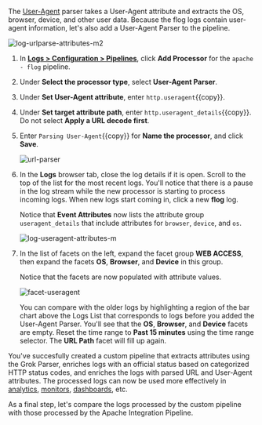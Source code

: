 The <a href="https://docs.datadoghq.com/logs/processing/processors/?tab=ui#user-agent-parser" target="_blank">User-Agent</a> parser takes a User-Agent attribute and extracts the OS, browser, device, and other user data. Because the flog logs contain user-agent information, let's also add a User-Agent Parser to the pipeline.

![log-urlparse-attributes-m2](logspipeline/assets/log-urlparse-attributes-m2.png)

1. In <a href="https://app.datadoghq.com/logs/pipelines" target="_blank">**Logs > Configuration > Pipelines**</a>, click **Add Processor** for the `apache - flog` pipeline.

2. Under **Select the processor type**, select **User-Agent Parser**.

3. Under **Set User-Agent attribute**, enter `http.useragent`{{copy}}.

4. Under **Set target attribute path**, enter `http.useragent_details`{{copy}}. Do not select **Apply a URL decode first**.

5. Enter `Parsing User-Agent`{{copy}} for **Name the processor**, and click **Save**.

    ![url-parser](logspipeline/assets/url-parser.png)

6. In the **Logs** browser tab, close the log details if it is open. Scroll to the top of the list for the most recent logs. You'll notice that there is a pause in the log stream while the new processor is starting to process incoming logs. When new logs start coming in, click a new **flog** log.

    Notice that **Event Attributes** now lists the attribute group `useragent_details` that include attributes for `browser`, `device`, and `os`.

    ![log-useragent-attributes-m](logspipeline/assets/log-useragent-attributes-m.png)

7. In the list of facets on the left, expand the facet group **WEB ACCESS**, then expand the facets **OS**, **Browser**, and **Device** in this group. 

    Notice that the facets are now populated with attribute values. 

    ![facet-useragent](logspipeline/assets/facet-useragent.png)

    You can compare with the older logs by highlighting a region of the bar chart above the Logs List that corresponds to logs before you added the User-Agent Parser. You'll see that the **OS**, **Browser**, and **Device** facets are empty. Reset the time range to **Past 15 minutes** using the time range selector. The **URL Path** facet will fill up again.

You've succesfully created a custom pipeline that extracts attributes using the Grok Parser, enriches logs with an official status based on categorized HTTP status codes, and enriches the logs with parsed URL and User-Agent attributes. The processed logs can now be used more effectively in <a href="https://docs.datadoghq.com/logs/explorer/analytics/" target="_blank">analytics</a>, <a href="https://docs.datadoghq.com/monitors/monitor_types/log/" target="_blank">monitors</a>, <a href="https://docs.datadoghq.com/dashboards/widgets/log_stream/" target="_blank">dashboards</a>, etc. 

As a final step, let's compare the logs processed by the custom pipeline with those processed by the Apache Integration Pipeline.